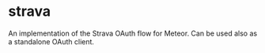 # strava

An implementation of the Strava OAuth flow for Meteor. Can be used also as a standalone OAuth client.